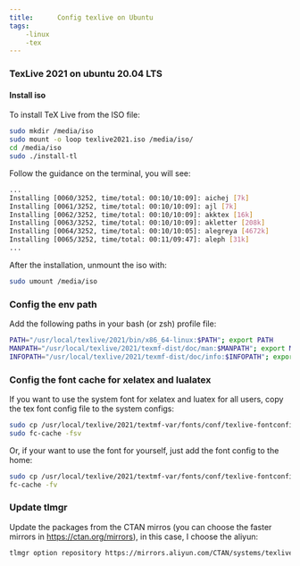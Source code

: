 ```yaml
---
title:      Config texlive on Ubuntu
tags:
    -linux
    -tex
---
```


### TexLive 2021 on ubuntu 20.04 LTS

#### Install iso

To install TeX Live from the ISO file:

```bash
sudo mkdir /media/iso
sudo mount -o loop texlive2021.iso /media/iso/
cd /media/iso
sudo ./install-tl
```

Follow the guidance on the terminal, you will see:

```bash
...
Installing [0060/3252, time/total: 00:10/10:09]: aichej [7k]
Installing [0061/3252, time/total: 00:10/10:09]: ajl [7k]
Installing [0062/3252, time/total: 00:10/10:09]: akktex [16k]
Installing [0063/3252, time/total: 00:10/10:09]: akletter [208k]
Installing [0064/3252, time/total: 00:10/10:05]: alegreya [4672k]
Installing [0065/3252, time/total: 00:11/09:47]: aleph [31k]
...
```

After the installation, unmount the iso with:

```bash
sudo umount /media/iso
```


### Config the env path

Add the following paths in your bash (or zsh) profile file:

```bash
PATH="/usr/local/texlive/2021/bin/x86_64-linux:$PATH"; export PATH
MANPATH="/usr/local/texlive/2021/texmf-dist/doc/man:$MANPATH"; export MANPATH
INFOPATH="/usr/local/texlive/2021/texmf-dist/doc/info:$INFOPATH"; export INFOPATH%
```


### Config the font cache for xelatex and lualatex

If you want to use the system font for xelatex and luatex for all users, copy the tex font config file to the system configs:

```bash
sudo cp /usr/local/texlive/2021/textmf-var/fonts/conf/texlive-fontconfig.conf /etc/fonts/conf.d/09-texlive.conf
sudo fc-cache -fsv
```

Or, if your want to use the font for yourself, just add the font config to the home:

```bash
sudo cp /usr/local/texlive/2021/textmf-var/fonts/conf/texlive-fontconfig.conf ~/.fonts.conf
fc-cache -fv
```


### Update tlmgr

Update the packages from the CTAN mirros (you can choose the faster mirrors in  https://ctan.org/mirrors), in this case, I choose the aliyun:

```bash
tlmgr option repository https://mirrors.aliyun.com/CTAN/systems/texlive/tlnet/
```

